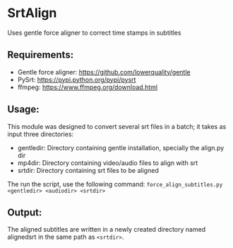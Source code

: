 SrtAlign
========

Uses gentle force aligner to correct time stamps in subtitles

Requirements:
------------

* Gentle force aligner: https://github.com/lowerquality/gentle
* PySrt: https://pypi.python.org/pypi/pysrt
* ffmpeg: https://www.ffmpeg.org/download.html

Usage:
-----
This module was designed to convert several srt files in a batch; 
it takes as input three directories:
* gentledir: Directory containing gentle installation,
            specially the align.py dir
* mp4dir: Directory containing video/audio files to align with srt
* srtdir: Directory containing srt files to be aligned

The run the script, use the following command:
```force_align_subtitles.py <gentledir> <audiodir> <srtdir>```

Output:
------

The aligned subtitles are written in a newly created directory named alignedsrt in the same path as ```<srtdir>```.
